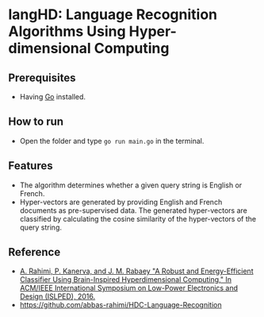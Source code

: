 # langHD: Language Recognition Algorithms Using Hyper-dimensional Computing

## Prerequisites
- Having [Go](https://go.dev/) installed.

## How to run
- Open the folder and type ```go run main.go``` in the terminal.

## Features
- The algorithm determines whether a given query string is English or French.
- Hyper-vectors are generated by providing English and French documents as pre-supervised data. The generated hyper-vectors are classified by calculating the cosine similarity of the hyper-vectors of the query string.

## Reference
- [A. Rahimi, P. Kanerva, and J. M. Rabaey "A Robust and Energy-Efficient Classifier Using Brain-Inspired Hyperdimensional Computing," In ACM/IEEE International Symposium on Low-Power Electronics and Design (ISLPED), 2016.](https://dl.acm.org/doi/10.1145/2934583.2934624)
- https://github.com/abbas-rahimi/HDC-Language-Recognition
